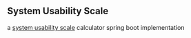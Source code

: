 ## System Usability Scale

a [system usability scale](https://www.usability.gov/how-to-and-tools/methods/system-usability-scale.html) calculator
spring boot implementation